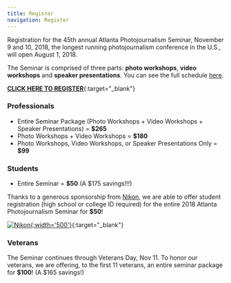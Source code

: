 ```yaml
---
title: Register
navigation: Register
---
```


Registration for the 45th annual Atlanta Photojournalism Seminar, November 9 and 10, 2018, the longest running photojournalism conference in the U.S., will open August 1, 2018.

The Seminar is comprised of three parts: __photo workshops__, __video workshops__ and __speaker presentations__. You can see the full schedule [here](/schedule/).

[__CLICK HERE TO REGISTER__](http://photojournalism.eventbrite.com){:target="_blank"}

### Professionals

* Entire Seminar Package (Photo Workshops + Video Workshops + Speaker Presentations) = __$265__
* Photo Workshops + Video Workshops = __$180__
* Photo Workshops, Video Workshops, or Speaker Presentations Only = __$99__


### Students

* Entire Seminar = __$50__ (A $175 savings!!!)

Thanks to a generous sponsorship from [Nikon](http://www.nikonusa.com), we are able to offer student registration (high school or college ID required) for the entire 2018 Atlanta Photojournalism Seminar for __$50__!

[![Nikon](/images/2016/sponsors/nikon.png){:width='500'}](http://www.nikonusa.com){:target="_blank"}

### Veterans

The Seminar continues through Veterans Day, Nov 11. To honor our veterans, we are offering, to the first 11 veterans, an entire seminar package for __$100__! (A $165 savings!)